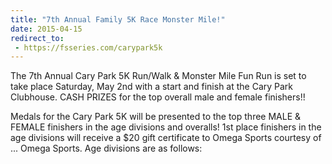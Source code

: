 ```yaml
---
title: "7th Annual Family 5K Race Monster Mile!"
date: 2015-04-15
redirect_to:
 - https://fsseries.com/carypark5k
---
```


The 7th Annual Cary Park 5K Run/Walk & Monster Mile Fun Run is set to take place Saturday, May 2nd with a start and finish at the Cary Park Clubhouse. CASH PRIZES for the top overall male and female finishers!!

Medals for the Cary Park 5K will be presented to the top three MALE & FEMALE finishers in the age divisions and overalls! 1st place finishers in the age divisions will receive a $20 gift certificate to Omega Sports courtesy of ... Omega Sports. Age divisions are as follows:
